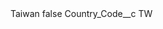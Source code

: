<?xml version="1.0" encoding="UTF-8"?>
<CustomMetadata xmlns="http://soap.sforce.com/2006/04/metadata" xmlns:xsi="http://www.w3.org/2001/XMLSchema-instance" xmlns:xsd="http://www.w3.org/2001/XMLSchema">
    <label>Taiwan</label>
    <protected>false</protected>
    <values>
        <field>Country_Code__c</field>
        <value xsi:type="xsd:string">TW</value>
    </values>
</CustomMetadata>
